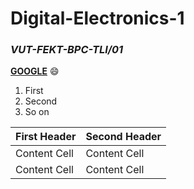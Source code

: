 # Digital-Electronics-1
### *VUT-FEKT-BPC-TLI/01*
**[GOOGLE](https://www.google.com)** :smile:

1. First
2. Second
3. So on

| First Header  | Second Header |
| ------------- | ------------- |
| Content Cell  | Content Cell  |
| Content Cell  | Content Cell  |
